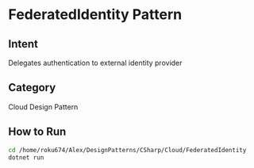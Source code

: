 # FederatedIdentity Pattern

## Intent
Delegates authentication to external identity provider

## Category
Cloud Design Pattern

## How to Run
```bash
cd /home/roku674/Alex/DesignPatterns/CSharp/Cloud/FederatedIdentity
dotnet run
```
